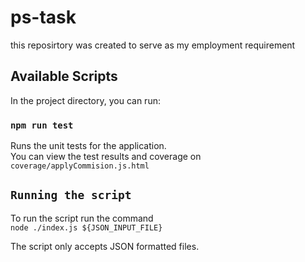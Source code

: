 # ps-task
this reposirtory was created to serve as my employment requirement

## Available Scripts

In the project directory, you can run:

### `npm run test`

Runs the unit tests for the application.<br />
You can view the test results and coverage on `coverage/applyCommision.js.html` <br />

## `Running the script`
To run the script run the command <br />
`node ./index.js ${JSON_INPUT_FILE}` <br />

The script only accepts JSON formatted files.


